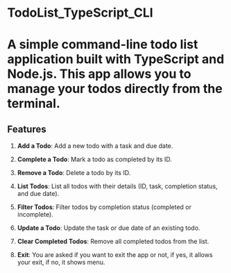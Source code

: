 # TodoList_TypeScript_CLI

# A simple command-line todo list application built with TypeScript and Node.js. This app allows you to manage your todos directly from the terminal.

## Features

1. **Add a Todo**: Add a new todo with a task and due date.

2. **Complete a Todo**: Mark a todo as completed by its ID.

3. **Remove a Todo**: Delete a todo by its ID.

4. **List Todos**: List all todos with their details (ID, task, completion status, and due date).

5.  **Filter Todos**: Filter todos by completion status (completed or incomplete).

6.  **Update a Todo**: Update the task or due date of an existing todo.

7.  **Clear Completed Todos**: Remove all completed todos from the list.

8.  **Exit**: You are asked if you want to exit the app or not, if yes, it allows your exit, if no, it shows menu.

 

 



 



 